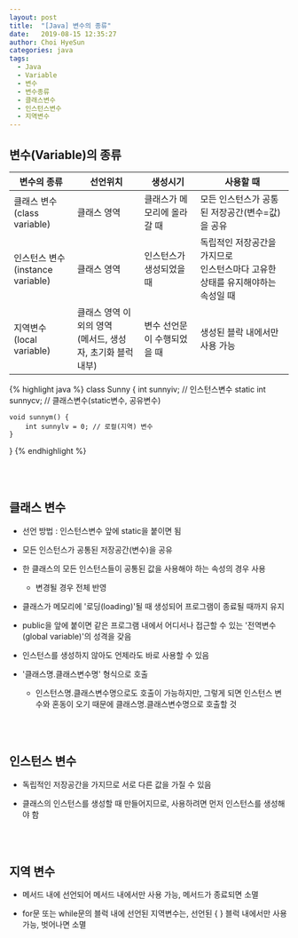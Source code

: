 ```yaml
---
layout: post
title:  "[Java] 변수의 종류"
date:   2019-08-15 12:35:27
author: Choi HyeSun
categories: java
tags:
  - Java
  - Variable
  - 변수
  - 변수종류
  - 클래스변수
  - 인스턴스변수
  - 지역변수
---
```


## 변수(Variable)의 종류

|변수의 종류|선언위치|생성시기|사용할 때|
|---|---|---|---|
|클래스 변수<br>(class variable)|클래스 영역|클래스가 메모리에 올라갈 때|모든 인스턴스가 공통된 저장공간(변수=값)을 공유|
|인스턴스 변수<br>(instance variable)|클래스 영역|인스턴스가 생성되었을 때|독립적인 저장공간을 가지므로<br>인스턴스마다 고유한 상태를 유지해야하는 속성일 때|
|지역변수<br>(local variable)|클래스 영역 이외의 영역<br>(메서드, 생성자, 초기화 블럭 내부)|변수 선언문이 수행되었을 때|생성된 블락 내에서만 사용 가능|

{% highlight java %}
class Sunny {
    int sunnyiv;        // 인스턴스변수
    static int sunnycv; // 클래스변수(static변수, 공유변수)
    
    void sunnym() {
        int sunnylv = 0; // 로컬(지역) 변수
    }
}
{% endhighlight %}

<br>
<br>

## 클래스 변수

- 선언 방법 : 인스턴스변수 앞에 static을 붙이면 됨

- 모든 인스턴스가 공통된 저장공간(변수)을 공유

- 한 클래스의 모든 인스턴스들이 공통된 값을 사용해야 하는 속성의 경우 사용

  - 변경될 경우 전체 반영

- 클래스가 메모리에 '로딩(loading)'될 때 생성되어 프로그램이 종료될 때까지 유지

- public을 앞에 붙이면 같은 프로그램 내에서 어디서나 접근할 수 있는 '전역변수(global variable)'의 성격을 갖음

- 인스턴스를 생성하지 않아도 언제라도 바로 사용할 수 있음

- '클래스명.클래스변수명' 형식으로 호출

  - 인스턴스명.클래스변수명으로도 호출이 가능하지만, 그렇게 되면 인스턴스 변수와 혼동이 오기 때문에 클래스명.클래스변수명으로 호출할 것

<br>
<br>

## 인스턴스 변수

- 독립적인 저장공간을 가지므로 서로 다른 값을 가질 수 있음

- 클래스의 인스턴스를 생성할 때 만들어지므로, 사용하려면 먼저 인스턴스를 생성해야 함

<br>
<br>

## 지역 변수

- 메서드 내에 선언되어 메서드 내에서만 사용 가능, 메서드가 종료되면 소멸

- for문 또는 while문의 블럭 내에 선언된 지역변수는, 선언된 { } 블럭 내에서만 사용 가능, 벗어나면 소멸
